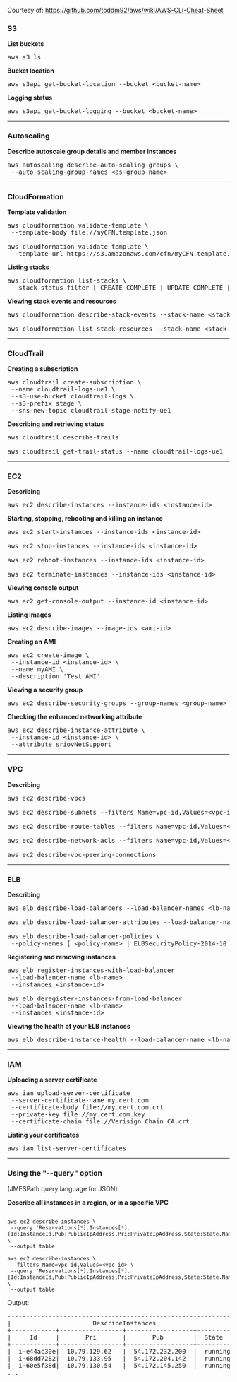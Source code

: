 Courtesy of: https://github.com/toddm92/aws/wiki/AWS-CLI-Cheat-Sheet

### S3

**List buckets**

<pre>
aws s3 ls
</pre>

**Bucket location**

<pre>
aws s3api get-bucket-location --bucket &lt;bucket-name&gt;
</pre>

**Logging status**

<pre>
aws s3api get-bucket-logging --bucket &lt;bucket-name&gt;
</pre>
***

### Autoscaling

**Describe autoscale group details and member instances**

<pre>
aws autoscaling describe-auto-scaling-groups \
 --auto-scaling-group-names &lt;as-group-name&gt;
</pre>

***

### CloudFormation

**Template validation**

<pre>
aws cloudformation validate-template \
 --template-body file://myCFN.template.json

aws cloudformation validate-template \
 --template-url https://s3.amazonaws.com/cfn/myCFN.template.json
</pre>

**Listing stacks**

<pre>
aws cloudformation list-stacks \
 --stack-status-filter [ CREATE_COMPLETE | UPDATE_COMPLETE | etc.. ]
</pre>

**Viewing stack events and resources**

<pre>
aws cloudformation describe-stack-events --stack-name &lt;stack-name&gt;

aws cloudformation list-stack-resources --stack-name &lt;stack-name&gt;
</pre>


***

### CloudTrail

**Creating a subscription**

<pre>
aws cloudtrail create-subscription \
 --name cloudtrail-logs-ue1 \
 --s3-use-bucket cloudtrail-logs \
 --s3-prefix stage \
 --sns-new-topic cloudtrail-stage-notify-ue1
</pre>

**Describing and retrieving status**

<pre>
aws cloudtrail describe-trails

aws cloudtrail get-trail-status --name cloudtrail-logs-ue1
</pre>


***

### EC2

**Describing**

<pre>
aws ec2 describe-instances --instance-ids &lt;instance-id&gt;
</pre>

**Starting, stopping, rebooting and killing an instance**

<pre>
aws ec2 start-instances --instance-ids &lt;instance-id&gt;

aws ec2 stop-instances --instance-ids &lt;instance-id&gt;

aws ec2 reboot-instances --instance-ids &lt;instance-id&gt;

aws ec2 terminate-instances --instance-ids &lt;instance-id&gt;
</pre>

**Viewing console output**

<pre>
aws ec2 get-console-output --instance-id &lt;instance-id&gt;
</pre>

**Listing images**

<pre>
aws ec2 describe-images --image-ids &lt;ami-id&gt;
</pre>

**Creating an AMI**

<pre>
aws ec2 create-image \
 --instance-id &lt;instance-id&gt; \
 --name myAMI \
 --description 'Test AMI'
</pre>

**Viewing a security group**

<pre>
aws ec2 describe-security-groups --group-names &lt;group-name&gt;
</pre>

**Checking the enhanced networking attribute**

<pre>
aws ec2 describe-instance-attribute \
 --instance-id &lt;instance-id&gt; \
 --attribute sriovNetSupport
</pre>

***

### VPC

**Describing**

<pre>
aws ec2 describe-vpcs

aws ec2 describe-subnets --filters Name=vpc-id,Values=&lt;vpc-id&gt;

aws ec2 describe-route-tables --filters Name=vpc-id,Values=&lt;vpc-id&gt;

aws ec2 describe-network-acls --filters Name=vpc-id,Values=&lt;vpc-id&gt;

aws ec2 describe-vpc-peering-connections
</pre>


***

### ELB

**Describing**

<pre>
aws elb describe-load-balancers --load-balancer-names &lt;lb-name&gt;

aws elb describe-load-balancer-attributes --load-balancer-name &lt;lb-name&gt;

aws elb describe-load-balancer-policies \
 --policy-names [ &lt;policy-name&gt; | ELBSecurityPolicy-2014-10 ]
</pre>

**Registering and removing instances**

<pre>
aws elb register-instances-with-load-balancer
 --load-balancer-name &lt;lb-name&gt;
 --instances &lt;instance-id&gt;

aws elb deregister-instances-from-load-balancer
 --load-balancer-name &lt;lb-name&gt;
 --instances &lt;instance-id&gt;
</pre>

**Viewing the health of your ELB instances**

<pre>
aws elb describe-instance-health --load-balancer-name &lt;lb-name&gt;
</pre>

***

### IAM

**Uploading a server certificate**

<pre>
aws iam upload-server-certificate
 --server-certificate-name my.cert.com
 --certificate-body file://my.cert.com.crt
 --private-key file://my.cert.com.key
 --certificate-chain file://Verisign_Chain_CA.crt
</pre>

**Listing your certificates**

<pre>
aws iam list-server-certificates
</pre>

***

### Using the "--query" option

(JMESPath query language for JSON)

<b>Describe all instances in a region, or in a specific VPC</b>

<pre><code>
aws ec2 describe-instances \
 --query 'Reservations[*].Instances[*].{Id:InstanceId,Pub:PublicIpAddress,Pri:PrivateIpAddress,State:State.Name}' \
 --output table

aws ec2 describe-instances \
 --filters Name=vpc-id,Values=&lt;vpc-id&gt; \
 --query 'Reservations[*].Instances[*].{Id:InstanceId,Pub:PublicIpAddress,Pri:PrivateIpAddress,State:State.Name}' \
 --output table
</code></pre>

Output:
<pre>
--------------------------------------------------------------
|                      DescribeInstances                     |
+------------+-----------------+------------------+----------+
|     Id     |       Pri       |       Pub        |  State   |
+------------+-----------------+------------------+----------+
|  i-e44ac30e|  10.79.129.62   |  54.172.232.200  |  running |
|  i-68dd7282|  10.79.133.95   |  54.172.204.142  |  running |
|  i-60e5f38d|  10.79.130.54   |  54.172.145.250  |  running |
...
</pre>